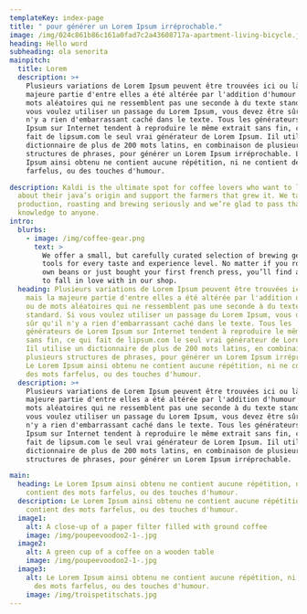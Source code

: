 ```yaml
---
templateKey: index-page
title: " pour générer un Lorem Ipsum irréprochable."
image: /img/024c861b86c161a0fad7c2a43608717a-apartment-living-bicycle.jpg
heading: Hello word
subheading: ola senorita
mainpitch:
  title: Lorem
  description: >+
    Plusieurs variations de Lorem Ipsum peuvent être trouvées ici ou là, mais la
    majeure partie d'entre elles a été altérée par l'addition d'humour ou de
    mots aléatoires qui ne ressemblent pas une seconde à du texte standard. Si
    vous voulez utiliser un passage du Lorem Ipsum, vous devez être sûr qu'il
    n'y a rien d'embarrassant caché dans le texte. Tous les générateurs de Lorem
    Ipsum sur Internet tendent à reproduire le même extrait sans fin, ce qui
    fait de lipsum.com le seul vrai générateur de Lorem Ipsum. Iil utilise un
    dictionnaire de plus de 200 mots latins, en combinaison de plusieurs
    structures de phrases, pour générer un Lorem Ipsum irréprochable. Le Lorem
    Ipsum ainsi obtenu ne contient aucune répétition, ni ne contient des mots
    farfelus, ou des touches d'humour.

description: Kaldi is the ultimate spot for coffee lovers who want to learn
  about their java’s origin and support the farmers that grew it. We take coffee
  production, roasting and brewing seriously and we’re glad to pass that
  knowledge to anyone.
intro:
  blurbs:
    - image: /img/coffee-gear.png
      text: >
        We offer a small, but carefully curated selection of brewing gear and
        tools for every taste and experience level. No matter if you roast your
        own beans or just bought your first french press, you’ll find a gadget
        to fall in love with in our shop.
  heading: Plusieurs variations de Lorem Ipsum peuvent être trouvées ici ou là,
    mais la majeure partie d'entre elles a été altérée par l'addition d'humour
    ou de mots aléatoires qui ne ressemblent pas une seconde à du texte
    standard. Si vous voulez utiliser un passage du Lorem Ipsum, vous devez être
    sûr qu'il n'y a rien d'embarrassant caché dans le texte. Tous les
    générateurs de Lorem Ipsum sur Internet tendent à reproduire le même extrait
    sans fin, ce qui fait de lipsum.com le seul vrai générateur de Lorem Ipsum.
    Iil utilise un dictionnaire de plus de 200 mots latins, en combinaison de
    plusieurs structures de phrases, pour générer un Lorem Ipsum irréprochable.
    Le Lorem Ipsum ainsi obtenu ne contient aucune répétition, ni ne contient
    des mots farfelus, ou des touches d'humour.
  description: >+
    Plusieurs variations de Lorem Ipsum peuvent être trouvées ici ou là, mais la
    majeure partie d'entre elles a été altérée par l'addition d'humour ou de
    mots aléatoires qui ne ressemblent pas une seconde à du texte standard. Si
    vous voulez utiliser un passage du Lorem Ipsum, vous devez être sûr qu'il
    n'y a rien d'embarrassant caché dans le texte. Tous les générateurs de Lorem
    Ipsum sur Internet tendent à reproduire le même extrait sans fin, ce qui
    fait de lipsum.com le seul vrai générateur de Lorem Ipsum. Iil utilise un
    dictionnaire de plus de 200 mots latins, en combinaison de plusieurs
    structures de phrases, pour générer un Lorem Ipsum irréprochable. 

main:
  heading: Le Lorem Ipsum ainsi obtenu ne contient aucune répétition, ni ne
    contient des mots farfelus, ou des touches d'humour.
  description: Le Lorem Ipsum ainsi obtenu ne contient aucune répétition, ni ne
    contient des mots farfelus, ou des touches d'humour.
  image1:
    alt: A close-up of a paper filter filled with ground coffee
    image: /img/poupeevoodoo2-1-.jpg
  image2:
    alt: A green cup of a coffee on a wooden table
    image: /img/poupeevoodoo2-1-.jpg
  image3:
    alt: Le Lorem Ipsum ainsi obtenu ne contient aucune répétition, ni ne contient
      des mots farfelus, ou des touches d'humour.
    image: /img/troispetitschats.jpg
---
```

